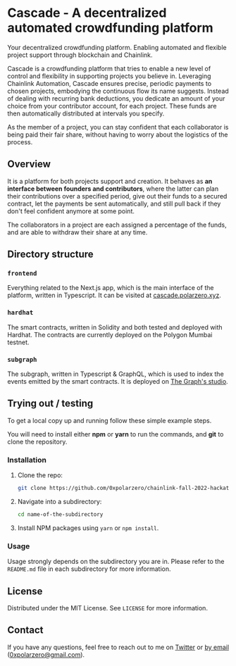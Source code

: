 # Cascade - A decentralized automated crowdfunding platform

Your decentralized crowdfunding platform. Enabling automated and flexible project support through blockchain and Chainlink.

Cascade is a crowdfunding platform that tries to enable a new level of control and flexibility in supporting projects you believe in. Leveraging Chainlink Automation, Cascade ensures precise, periodic payments to chosen projects, embodying the continuous flow its name suggests. Instead of dealing with recurring bank deductions, you dedicate an amount of your choice from your contributor account, for each project. These funds are then automatically distributed at intervals you specify.

As the member of a project, you can stay confident that each collaborator is being paid their fair share, without having to worry about the logistics of the process.

## Overview

It is a platform for both projects support and creation. It behaves as **an interface between founders and contributors**, where the latter can plan their contributions over a specified period, give out their funds to a secured contract, let the payments be sent automatically, and still pull back if they don't feel confident anymore at some point.

The collaborators in a project are each assigned a percentage of the funds, and are able to withdraw their share at any time.

## Directory structure

### `frontend`

Everything related to the Next.js app, which is the main interface of the platform, written in Typescript. It can be visited at [cascade.polarzero.xyz](https://cascade.polarzero.xyz).

### `hardhat`

The smart contracts, written in Solidity and both tested and deployed with Hardhat. The contracts are currently deployed on the Polygon Mumbai testnet.

### `subgraph`

The subgraph, written in Typescript & GraphQL, which is used to index the events emitted by the smart contracts. It is deployed on [The Graph's studio](https://thegraph.com).

## Trying out / testing

To get a local copy up and running follow these simple example steps.

You will need to install either **npm** or **yarn** to run the commands, and **git** to clone the repository.

### Installation

1. Clone the repo:

   ```sh
   git clone https://github.com/0xpolarzero/chainlink-fall-2022-hackathon
   ```

2. Navigate into a subdirectory:

   ```sh
   cd name-of-the-subdirectory
   ```

3. Install NPM packages using `yarn` or `npm install`.

### Usage

Usage strongly depends on the subdirectory you are in. Please refer to the `README.md` file in each subdirectory for more information.

## License

Distributed under the MIT License. See `LICENSE` for more information.

## Contact

If you have any questions, feel free to reach out to me on [Twitter](https://twitter.com/0xpolarzero) or [by email](mailto:0xpolarzero@gmail.com) (0xpolarzero@gmail.com).
